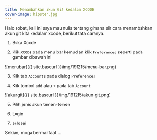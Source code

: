 ```yaml
---
title: Menambahkan akun Git kedalam XCODE
cover-image: hipster.jpg
---
```



Halo sobat, kali ini saya mau nulis tentang gimana sih cara menambahkan akun git kita kedalam xcode, berikut tata caranya.
<!--more-->

1. Buka Xcode

2. Klik `XCODE` pada menu bar kemudian klik `Preferences` seperti pada gambar dibawah ini

![menubar]({{ site.baseurl }}/img/191215/menu-bar.png)

3. Klik tab `Accounts` pada dialog `Preferences`

4. Klik tombol `add` atau `+` pada tab `Account`

![akungit]({{ site.baseurl }}/img/191215/akun-git.png)

5. Pilih jenis akun temen-temen

6. Login

7. selesai

Sekian, moga bermanfaat ...